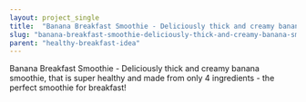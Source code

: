 ```yaml
---
layout: project_single
title:  "Banana Breakfast Smoothie - Deliciously thick and creamy banana smoothie, that is super healthy and made from only 4 ingredients - the perfect smoothie for breakfast!"
slug: "banana-breakfast-smoothie-deliciously-thick-and-creamy-banana-smoothie-that-is-super-healthy-and"
parent: "healthy-breakfast-idea"
---
```

Banana Breakfast Smoothie - Deliciously thick and creamy banana smoothie, that is super healthy and made from only 4 ingredients - the perfect smoothie for breakfast!